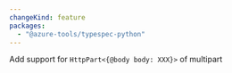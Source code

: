 ```yaml
---
changeKind: feature
packages:
  - "@azure-tools/typespec-python"
---
```


Add support for `HttpPart<{@body body: XXX}>` of multipart